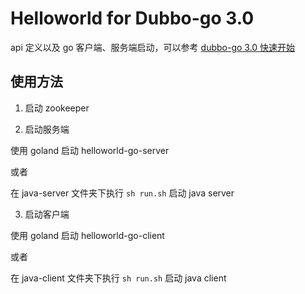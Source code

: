 # Helloworld for Dubbo-go 3.0

api 定义以及 go 客户端、服务端启动，可以参考 [dubbo-go 3.0 快速开始](https://dubbogo.github.io/zh-cn/docs/user/quickstart/3.0/quickstart.html)

## 使用方法
1. 启动 zookeeper

2. 启动服务端

使用 goland 启动 helloworld-go-server

或者

在 java-server 文件夹下执行 `sh run.sh` 启动 java server

3. 启动客户端

使用 goland 启动 helloworld-go-client

或者

在 java-client 文件夹下执行 `sh run.sh` 启动 java client
